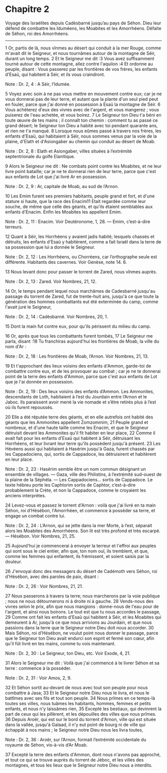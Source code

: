 # Chapitre 2

Voyage des Israélites depuis Cadèsbarné jusqu’au pays de Séhon.
Dieu leur défend de combattre les Iduméens, les Moabites et les Amorrhéens.
Défaite de Séhon, roi des Amorrhéens.

***

1 Or, partis de là, nous vînmes au désert qui conduit à la mer Rouge, comme m'avait dit le Seigneur, et nous tournâmes autour de la montagne de Séir, durant un long temps. 2 Et le Seigneur me dit :3 Vous avez suffisamment tourné autour de cette montagne, allez contre l'aquilon :4 Et ordonne au peuple, disant : Vous passerez par les frontières de vos frères, les enfants d'Esaü, qui habitent à Séir, et ils vous craindront.

<span class="bible-note">Note : </span> Dr. 2, 4 : A Séir, l’Idumée.

5 Voyez avec soin à ne pas vous mettre en mouvement contre eux; car je ne vous donnerai pas de leur terre, et autant que la plante d'un seul pied peut en fouler, parce que j'ai donné en possession à Esaü la montagne de Séir. 6 Vous achèterez d'eux des vivres avec de l'argent, et vous mangerez ; vous puiserez de l'eau achetée, et vous boirez. 7 Le Seigneur ton Dieu t'a béni en toute œuvre de tes mains ; il connaît ton chemin : comment tu as passé ce grand désert; le Seigneur ton Dieu a habité avec toi pendant quarante ans, et rien ne t'a manqué. 8 Lorsque nous eûmes passé à travers nos frères, les enfants d'Esaü, qui habitaient à Séir, nous sommes venus par la voie de la plaine, d'Elath et d'Asiongaber au chemin qui conduit au désert de Moab.

<span class="bible-note">Note : </span> Dr. 2, 8 : Elath et Asiongaber, villes situées à l’extrémité septentrionale du golfe Elanitique.


9 Alors le Seigneur me dit : Ne combats point contre les Moabites, et ne leur livre point bataille; car je ne te donnerai rien de leur terre, parce que c'est aux enfants de Lot que j'ai livré Ar en possession.

<span class="bible-note">Note : </span> Dr. 2, 9 : Ar, capitale de Moab, au sud de l’Arnon.

10 Les Emim furent ses premiers habitants, peuple grand et fort, et d'une stature si haute, que la race des Enacim11 Etait regardée comme leur souche, de même que celle des géants, et qu'ils étaient semblables aux enfants d'Enacim. Enfin les Moabites les appellent Emim.

<span class="bible-note">Note : </span> Dr. 2, 11 : Enacim. Voir Deutéronome, 1, 28. ― Emim, c’est-à-dire terreurs.

12 Quant à Séir, les Horrhéens y avaient jadis habité; lesquels chassés et détruits, les enfants d'Esaü y habitèrent, comme a fait Israël dans la terre de sa possession que lui a donnée le Seigneur.

<span class="bible-note">Note : </span> Dr. 2, 12 : Les Horrhéens, ou Chorréens, car l’orthographe seule est différente. Habitants des cavernes. Voir Genèse, note 14. 6.

13 Nous levant donc pour passer le torrent de Zared, nous vînmes auprès.

<span class="bible-note">Note : </span> Dr. 2, 13 : Zared. Voir Nombres, 21, 12.


14 Or, le temps pendant lequel nous marchâmes de Cadesbarné jusqu'au passage du torrent de Zared, fut de trente-huit ans, jusqu'à ce que toute la génération des hommes combattants eut été exterminée du camp, comme l'avait juré le Seigneur,

<span class="bible-note">Note : </span> Dr. 2, 14 : Cadèsbarné. Voir Nombres, 20, 1.

15 Dont la main fut contre eux, pour qu'ils périssent du milieu du camp.


16 Or, après que tous les combattants furent tombés, 17 Le Seigneur me parla, disant :18 Tu franchiras aujourd'hui les frontières de Moab, la ville du nom d'Ar :

<span class="bible-note">Note : </span> Dr. 2, 18 : Les frontières de Moab, l’Arnon. Voir Nombres, 21, 13.

19 Et t'approchant des lieux voisins des enfants d'Ammon, garde-toi de combattre contre eux, et de les provoquer au combat ; car je ne te donnerai point de la terre des enfants d'Ammon, parce que c'est aux enfants de Lot que je l'ai donnée en possession.

<span class="bible-note">Note : </span> Dr. 2, 19 : Des lieux voisins des enfants d’Ammon. Les Ammonites, descendants de Loth, habitaient à l’est du Jourdain entre l’Arnon et le Jaboc. Ils paraissent avoir mené la vie nomade et s’être retirés plus à l’est où ils furent repoussés.

20 Elle a été réputée terre des géants, et en elle autrefois ont habité des géants que les Ammonites appellent Zomzommim, 21 Peuple grand et nombreux, et d'une haute taille comme les Enacim, et que le Seigneur détruisit devant les Ammonites qu'il fit habiter en leur place, 22 Comme il avait fait pour les enfants d'Esaü qui habitent à Séir, détruisant les Horrhéens, et leur livrant leur terre qu'ils possèdent jusqu'à présent. 23 Les Hévéens aussi qui habitaient à Hasérim jusqu'à Gaza, furent chassés par les Cappadociens, qui, sortis de Cappadoce, les détruisirent et habitèrent en leur place.

<span class="bible-note">Note : </span> Dr. 2, 23 : Hasérim semble être un nom commun désignant un ensemble de villages. ― Gaza, ville des Philistins, à l’extrémité sud-ouest de la plaine de la Séphéla. ― Les Cappadociens… sortis de Cappadoce. Le texte hébreu porte les Caphtorim sortis de Caphtor, c’est-à-dire probablement la Crète, et non la Cappadoce, comme le croyaient les anciens interprètes.

24 Levez-vous et passez le torrent d'Arnon : voilà que j'ai livré en ta main Séhon, roi d'Hésébon, l'Amorrhéen, et commence à posséder sa terre, et engage un combat contre lui.

<span class="bible-note">Note : </span> Dr. 2, 24 : L’Arnon, qui se jette dans la mer Morte, à l’est, séparait alors les Moabites des Amorrhéens. Son lit est très profond et très escarpé. ― Hésébon. Voir Nombres, 21, 25.

25 Aujourd'hui je commencerai à envoyer la terreur et l'effroi aux peuples qui sont sous le ciel entier, afin que, ton nom ouï, ils tremblent, et que, comme les femmes qui enfantent, ils frémissent, et soient saisis par la douleur.


26 J'envoyai donc des messagers du désert de Cadémoth vers Séhon, roi d'Hésébon, avec des paroles de paix, disant :

<span class="bible-note">Note : </span> Dr. 2, 26 : Voir Nombres, 21, 21.

27 Nous passerons à travers ta terre; nous marcherons par la voie publique ; nous ne nous détournerons ni à droite ni à gauche. 28 Vends-nous des vivres selon le prix, afin que nous mangions : donne-nous de l'eau pour de l'argent, et ainsi nous boirons. Le tout est que tu nous accordes le passage, 29 Comme ont fait les enfants d'Esaü qui habitent à Séir, et les Moabites qui demeurent à Ar, jusqu'à ce que nous arrivions au Jourdain, et que nous passions dans la terre que le Seigneur notre Dieu doit nous accorder. 30 Mais Séhon, roi d'Hésébon, ne voulut point nous donner le passage, parce que le Seigneur ton Dieu avait endurci son esprit et fermé son cœur, afin qu'il fût livré en tes mains, comme tu vois maintenant.

<span class="bible-note">Note : </span> Dr. 2, 30 : Le Seigneur, ton Dieu, etc. Voir Exode, 4, 21.

31 Alors le Seigneur me dit : Voilà que j'ai commencé à te livrer Séhon et sa terre : commence à la posséder.

<span class="bible-note">Note : </span> Dr. 2, 31 : Voir Amos, 2, 9.

32 Et Séhon sortit au-devant de nous avec tout son peuple pour nous combattre à Jasa; 33 Et le Seigneur notre Dieu nous le livra, et nous le battîmes avec ses fils et tout son peuple. 34 Nous prîmes en ce temps-là toutes ses villes, nous tuâmes les habitants, hommes, femmes et petits enfants, et nous n'y laissâmes rien, 35 Excepté les bestiaux, qui devinrent la part de ceux qui les pillèrent, et les dépouilles des villes que nous prîmes. 36 Depuis Aroër, qui est sur le bord du torrent d'Arnon, ville qui est située dans la vallée, jusqu'à Galaad, il n'y eut point de bourg ni de ville qui échappât à nos mains ; le Seigneur notre Dieu nous les livra toutes,

<span class="bible-note">Note : </span> Dr. 2, 36 : Aroër, sur l’Arnon, formait l’extrémité occidentale du royaume de Séhon, vis-à-vis d’Ar Moab.

37 Excepté la terre des enfants d'Ammon, dont nous n'avons pas approché, et tout ce qui se trouve auprès du torrent de Jéboc, et les villes des montagnes, et tous les lieux que le Seigneur notre Dieu nous a interdits.

